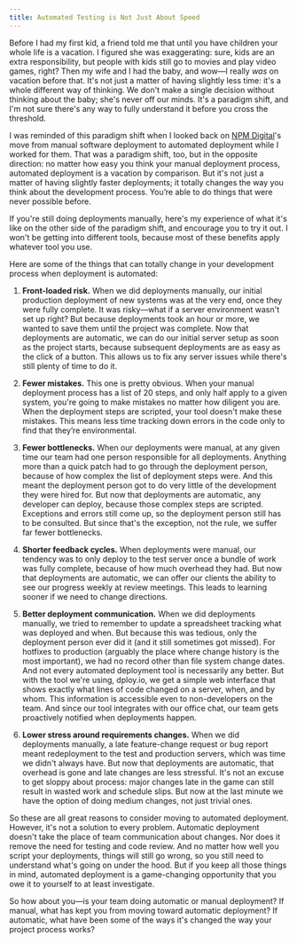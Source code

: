 ```yaml
---
title: Automated Testing is Not Just About Speed
---
```


Before I had my first kid, a friend told me that until you have children your whole life is a vacation. I figured she was exaggerating: sure, kids are an extra responsibility, but people with kids still go to movies and play video games, right? Then my wife and I had the baby, and wow—I really *was* on vacation before that. It's not just a matter of having slightly less time: it's a whole different way of thinking. We don't make a single decision without thinking about the baby; she's never off our minds. It's a paradigm shift, and I'm not sure there's any way to fully understand it before you cross the threshold.

I was reminded of this paradigm shift when I looked back on [NPM Digital](http://npmdigital.org)'s move from manual software deployment to automated deployment while I worked for them. That was a paradigm shift, too, but in the opposite direction: no matter how easy you think your manual deployment process, automated deployment is a vacation by comparison. But it's not just a matter of having slightly faster deployments; it totally changes the way you think about the development process. You’re able to do things that were never possible before.

If you're still doing deployments manually, here's my experience of what it's like on the other side of the paradigm shift, and encourage you to try it out. I won't be getting into different tools, because most of these benefits apply whatever tool you use.

Here are some of the things that can totally change in your development process when deployment is automated:

1. **Front-loaded risk.** When we did deployments manually, our initial production deployment of new systems was at the very end, once they were fully complete. It was risky—what if a server environment wasn't set up right? But because deployments took an hour or more, we wanted to save them until the project was complete. Now that deployments are automatic, we can do our initial server setup as soon as the project starts, because subsequent deployments are as easy as the click of a button. This allows us to fix any server issues while there's still plenty of time to do it.

2. **Fewer mistakes.** This one is pretty obvious. When your manual deployment process has a list of 20 steps, and only half apply to a given system, you're going to make mistakes no matter how diligent you are. When the deployment steps are scripted, your tool doesn't make these mistakes. This means less time tracking down errors in the code only to find that they’re environmental.

3. **Fewer bottlenecks.** When our deployments were manual, at any given time our team had one person responsible for all deployments. Anything more than a quick patch had to go through the deployment person, because of how complex the list of deployment steps were. And this meant the deployment person got to do very little of the development they were hired for. But now that deployments are automatic, any developer can deploy, because those complex steps are scripted. Exceptions and errors still come up, so the deployment person still has to be consulted. But since that's the exception, not the rule, we suffer far fewer bottlenecks.

4. **Shorter feedback cycles.** When deployments were manual, our tendency was to only deploy to the test server once a bundle of work was fully complete, because of how much overhead they had. But now that deployments are automatic, we can offer our clients the ability to see our progress weekly at review meetings. This leads to learning sooner if we need to change directions.

5. **Better deployment communication.** When we did deployments manually, we tried to remember to update a spreadsheet tracking what was deployed and when. But because this was tedious, only the deployment person ever did it (and it still sometimes got missed). For hotfixes to production (arguably the place where change history is the most important), we had no record other than file system change dates. And not every automated deployment tool is necessarily any better. But with the tool we're using, dploy.io, we get a simple web interface that shows exactly what lines of code changed on a server, when, and by whom. This information is accessible even to non-developers on the team. And since our tool integrates with our office chat, our team gets proactively notified when deployments happen.

6. **Lower stress around requirements changes.** When we did deployments manually, a late feature-change request or bug report meant redeployment to the test and production servers, which was time we didn't always have. But now that deployments are automatic, that overhead is gone and late changes are less stressful. It's not an excuse to get sloppy about process: major changes late in the game can still result in wasted work and schedule slips. But now at the last minute we have the option of doing medium changes, not just trivial ones.

So these are all great reasons to consider moving to automated deployment. However, it's not a solution to every problem. Automatic deployment doesn't take the place of team communication about changes. Nor does it remove the need for testing and code review. And no matter how well you script your deployments, things will still go wrong, so you still need to understand what's going on under the hood. But if you keep all those things in mind, automated deployment is a game-changing opportunity that you owe it to yourself to at least investigate.

So how about you—is your team doing automatic or manual deployment? If manual, what has kept you from moving toward automatic deployment? If automatic, what have been some of the ways it's changed the way your project process works?
